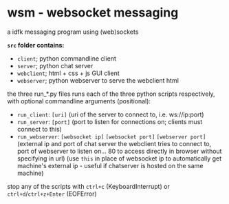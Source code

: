 # wsm - websocket messaging

a idfk messaging program using (web)sockets

**`src` folder contains:**
 - `client`; python commandline client
 - `server`; python chat server
 - `webclient`; html + css + js GUI client
 - `webserver`; python webserver to serve the webclient html

the three run_*.py files runs each of the three python scripts respectively, with optional commandline arguments (positional):
 - `run_client`: `[uri]` (uri of the server to connect to, i.e. ws://ip:port) 
 - `run_server`: `[port]` (port to listen for connections on; clients must connect to this)
 - `run_webserver`: `[websocket ip]` `[websocket port]` `[webserver port]` (external ip and port of chat server the webclient tries to connect to, port of webserver to listen on... 80 to access directly in browser without specifying in url) 
 (use `this` in place of websocket ip to automatically get machine's external ip - useful if chatserver is hosted on the same machine)

stop any of the scripts with `ctrl+c` (KeyboardInterrupt) or `ctrl+d`/`ctrl+z+Enter` (EOFError)

